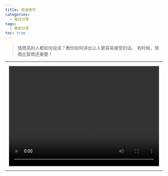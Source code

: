 ```yaml
---
title: 说话技巧
categories:
  - 每日分享
tags:
  - 晚安分享
toc: true 
---
```


> 情商高的人都如何说话？教你如何讲出让人更容易接受的话。 有时候，情商比智商还重要！
---

<p style="text-align:center">
   <video width="480" height="320" controls>
       <source src="/video/09.mp4">
   </video>
</p>

---
